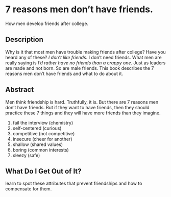 # 7 reasons men don’t have friends.
How men develop friends after college.

## Description
Why is it that most men have trouble making friends after college? Have you heard any of these? _I don’t like friends._ I don’t need friends. What men are really saying is _I’d rather have no friends than a crappy one._ Just as leaders are made and not born. So are male friends. This book describes the 7 reasons men don’t have friends and what to do about it.

## Abstract
Men think friendship is hard. Truthfully, it is. But there are 7 reasons men don’t have friends. But if they want to have friends, then they should practice these 7 things and they will have more friends than they imagine.
1. fail the interview (chemistry)
2. self-centered (curious)
3. competitive (not competitive)
4. insecure (cheer for another)
5. shallow (shared values)
6. boring (common interests)
7. sleezy (safe)


## What Do I Get Out of It?
learn to spot these attributes that prevent friendships and how to compensate for them.

